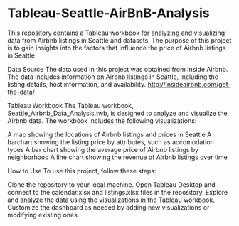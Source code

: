 # Tableau-Seattle-AirBnB-Analysis

This repository contains a Tableau workbook for analyzing and visualizing data from Airbnb listings in Seattle and datasets. The purpose of this project is to gain insights into the factors that influence the price of Airbnb listings in Seattle.

Data Source
The data used in this project was obtained from Inside Airbnb. The data includes information on Airbnb listings in Seattle, including the listing details, host information, and availability. http://insideairbnb.com/get-the-data/

Tableau Workbook
The Tableau workbook, Seattle_Airbnb_Data_Analysis.twb, is designed to analyze and visualize the Airbnb data. The workbook includes the following visualizations:

A map showing the locations of Airbnb listings and prices in Seattle
A barchart showing the listing price by attributes, such as accomodation types
A bar chart showing the average price of Airbnb listings by neighborhood
A line chart showing the revenue of Airbnb listings over time

How to Use
To use this project, follow these steps:

Clone the repository to your local machine.
Open Tableau Desktop and connect to the calendar.xlsx and listings.xlsx files in the repository.
Explore and analyze the data using the visualizations in the Tableau workbook.
Customize the dashboard as needed by adding new visualizations or modifying existing ones.
